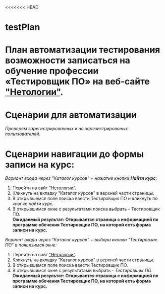 <<<<<<< HEAD
# testPlan
План автоматизации тестирования возможности записаться на обучение профессии «Тестировщик ПО» на веб-сайте ["Нетологии"](https://netology.ru/).
=======

# Сценарии для автоматизации

*Проверям зарегистрированных и не зарезистрированых польтзователей.*

# Сценарии навигации до формы записи на курс:
*Вариант входа через "Каталог курсов" + нажатие кнопки **Найти курс**:*
  1. Перейти на сайт ["Нетологии"](https://netology.ru/).
  2. Кликнуть на вкладку "Каталог курсов" в верхней части страницы.
  3. В открывшемся поле поиска ввести Тестировщик ПО и кликнуть по кнопке *найти курс*.
  4. В открывшимся окне с результатами поиска выбрать - Тестировщик ПО.
<br>  **Ожидаемый результат: Открывается страница с информацией по программе обечения Тестировщик ПО, на которой есть форма записи на курс.**

*Вариант входа через "Каталог курсов" + выбора иконки "Тестировзик ПО" в появизимся окне:*
  1. Перейти на сайт ["Нетологии"](https://netology.ru/).
  2. Кликнуть на вкладку "Каталог курсов" в верхней части страницы.
  3. В открывшемся поле поиска ввести Тестировщик ПО.
  4. В открывшимся окне с результатами  выбрать - *Тестировщик ПО*.
<br> **Ожидаемый результат: Открывается страница с информацией по программе обечения Тестировщик ПО, на которой есть форма записи на курс.**